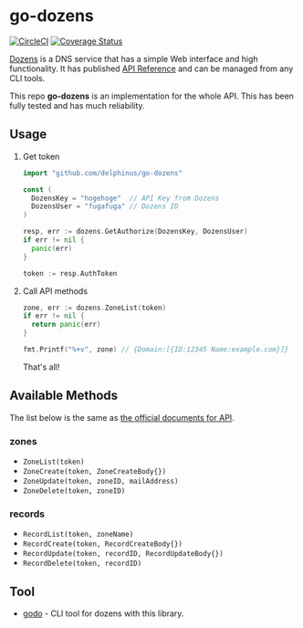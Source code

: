 # go-dozens

[![CircleCI](https://circleci.com/gh/delphinus/go-dozens/tree/master.svg?style=svg)](https://circleci.com/gh/delphinus/go-dozens/tree/master)
[![Coverage Status](https://coveralls.io/repos/github/delphinus/go-dozens/badge.svg?branch=master)](https://coveralls.io/github/delphinus/go-dozens?branch=master)

[Dozens][] is a DNS service that has a simple Web interface and high
functionality.  It has published [API Reference][api] and can be managed from
any CLI tools.

[Dozens]: http://dozens.jp
[api]: http://help.dozens.jp/categories/apiリファレンス/

This repo **go-dozens** is an implementation for the whole API.  This has been
fully tested and has much reliability.

## Usage

1. Get token

    ```go
    import "github.com/delphinus/go-dozens"

    const (
      DozensKey = "hogehoge"  // API Key from Dozens
      DozensUser = "fugafuga" // Dozens ID
    )

    resp, err := dozens.GetAuthorize(DozensKey, DozensUser)
    if err != nil {
      panic(err)
    }

    token := resp.AuthToken
    ```

2. Call API methods

    ```go
    zone, err := dozens.ZoneList(token)
    if err != nil {
      return panic(err)
    }

    fmt.Printf("%+v", zone) // {Domain:[{ID:12345 Name:example.com}]}
    ```

    That's all!

## Available Methods

The list below is the same as [the official documents for API][api].

### zones

* `ZoneList(token)`
* `ZoneCreate(token, ZoneCreateBody{})`
* `ZoneUpdate(token, zoneID, mailAddress)`
* `ZoneDelete(token, zoneID)`

### records

* `RecordList(token, zoneName)`
* `RecordCreate(token, RecordCreateBody{})`
* `RecordUpdate(token, recordID, RecordUpdateBody{})`
* `RecordDelete(token, recordID)`

## Tool

* [godo][] - CLI tool for dozens with this library.

[godo]: https://github.com/delphinus/godo
